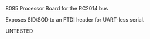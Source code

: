 8085 Processor Board for the RC2014 bus
<p>
Exposes SID/SOD to an FTDI header for UART-less serial.
<p>
UNTESTED
